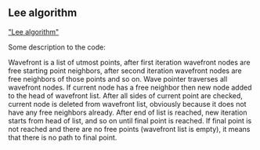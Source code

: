 Lee algorithm
----
 ["Lee algorithm"](https://en.wikipedia.org/wiki/Lee_algorithm)

  Some description to the code:

Wavefront is a list of utmost points, after first iteration wavefront nodes are free starting
point neighbors, after second iteration wavefront nodes are free neighbors of those points and so on.
Wave pointer traverses all wavefront nodes. If current node has a free neighbor then
new node added to the head of wavefront list. After all sides of current point are checked,
current node is deleted from wavefront list, obviously because it does not have any free
neighbors already. After end of list is reached, new iteration starts from head of list, and so
on until final point is reached. If final point is not reached and there are no free points
(wavefront list is empty), it means that there is no path to final point.
  